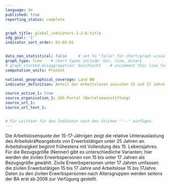 ```yaml
---
language: de   
published: true
reporting_status: complete


graph_title: global_indicators.1-2-b-title
sdg_goal: '1'
indicator_sort_order: 01-02-02


data_non_statistical: false     # set to "false" for chart/graph visualization
graph_type: line    # chart types include: bar, line, binary
# graph_stacked_disaggregation: Geschlecht    # uncomment this line for stacked bars. eplace "Geschlecht" with the field of aggregation.
computation_units: Prozent

national_geographical_coverage: Land BW
indicator_definition: Anteil der Arbeitslosen zwischen 15 und 17 Jahre an den zivilen Erwerbspersonen in %

source_active_1: true
source_organisation_1: SDG-Portal (Bertelsmannstiftung)		
source_url_1: 
source_url_text_1: 


# Für Leittext für den Indikator nach den Stichen "---" einfügen.
---
```


Die Arbeitslosenquote der 15-17-Jährigen zeigt die relative Unterauslastung des Arbeitskräfteangebots von Erwerbstätigen unter 25 Jahren an. Arbeitslosigkeit beginnt frühestens mit Vollendung des 15. Lebensjahres. Für die Bezugsgröße (Nenner) gibt es unterschiedliche Varianten; hier werden die zivilen Erwerbspersonen von 15 bis unter 17 Jahren als Bezugsgröße gewählt. Zivile Erwerbspersonen unter 17 Jahren umfassen die zivilen Erwerbstätigen 15 bis 17 Jahre und Arbeitslose 15 bis 17Jahre. Daten zu den zivilen Erwerbspersonen nach Altersgruppen werden seitens der BA erst ab 2008 zur Verfügung gestellt. 			